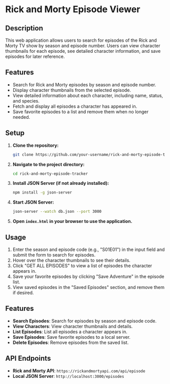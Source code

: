 # Rick and Morty Episode Viewer

## Description

This web application allows users to search for episodes of the Rick and Morty TV show by season and episode number. Users can view character thumbnails for each episode, see detailed character information, and save episodes for later reference.

## Features

- Search for Rick and Morty episodes by season and episode number.
- Display character thumbnails from the selected episode.
- View detailed information about each character, including name, status, and species.
- Fetch and display all episodes a character has appeared in.
- Save favorite episodes to a list and remove them when no longer needed.


## Setup

1. **Clone the repository:**
   ```bash
   git clone https://github.com/your-username/rick-and-morty-episode-tracker.git
   ```

2. **Navigate to the project directory:**
   ```bash
   cd rick-and-morty-episode-tracker
   ```

3. **Install JSON Server (if not already installed):**
   ```bash
   npm install -g json-server
   ```

4. **Start JSON Server:**
   ```bash
   json-server --watch db.json --port 3000
   ```

5. **Open `index.html` in your browser to use the application.**

## Usage

1. Enter the season and episode code (e.g., "S01E01") in the input field and submit the form to search for episodes.
2. Hover over the character thumbnails to see their details.
3. Click "GET ALL EPISODES" to view a list of episodes the character appears in.
4. Save your favorite episodes by clicking "Save Adventure" in the episode list.
5. View saved episodes in the "Saved Episodes" section, and remove them if desired.

## Features

- **Search Episodes**: Search for episodes by season and episode code.
- **View Characters**: View character thumbnails and details.
- **List Episodes**: List all episodes a character appears in.
- **Save Episodes**: Save favorite episodes to a local server.
- **Delete Episodes**: Remove episodes from the saved list.

## API Endpoints

- **Rick and Morty API**: `https://rickandmortyapi.com/api/episode`
- **Local JSON Server**: `http://localhost:3000/episodes`
